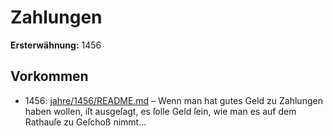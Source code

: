 # Zahlungen

**Ersterwähnung:** 1456

## Vorkommen
- 1456: [jahre/1456/README.md](../jahre/1456/README.md) – Wenn man hat gutes Geld zu Zahlungen haben
wollen, iſt ausgeſagt, es ſolle Geld ſein, wie man es auf
dem Rathauſe zu Geſchoß nimmt...
